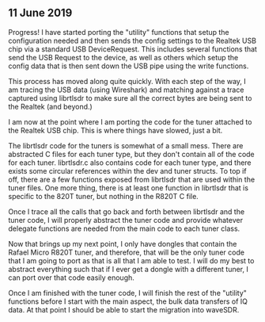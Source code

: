 ##  11 June 2019

Progress!  I have started porting the "utility" functions that setup the configuration needed and then sends the config settings to the Realtek USB chip via a standard USB DeviceRequest.  This includes several functions that send the USB Request to the device, as well as others which setup the config data that is then sent down the USB pipe using the write functions.

This process has moved along quite quickly. With each step of the way, I am tracing the USB data (using Wireshark) and matching against a trace captured using librtlsdr to make sure all the correct bytes are being sent to the Realtek (and beyond.)

I am now at the point where I am porting the code for the tuner attached to the Realtek USB chip.  This is where things have slowed, just a bit.

The librtlsdr code for the tuners is somewhat of a small mess.  There are abstracted C files for each tuner type, but they don't contain all of the code for each tuner.  librtlsdr.c also contains code for each tuner type, and there exists some circular references within the dev and tuner structs.  To top if off, there are a few functions exposed from librtlsdr that are used within the tuner files.  One more thing, there is at least one function in librtlsdr that is specific to the 820T tuner, but nothing in the R820T C file.

Once I trace all the calls that go back and forth between librtlsdr and the tuner code, I will properly abstract the tuner code and provide whatever delegate functions are needed from the main code to each tuner class.

Now that brings up my next point, I only have dongles that contain the Rafael Micro R820T tuner, and therefore, that will be the only tuner code that I am going to port as that is all that I am able to test.  I will do my best to abstract everything such that if I ever get a dongle with a different tuner, I can port over that code easily enough.

Once I am finished with the tuner code, I will finish the rest of the "utility" functions before I start with the main aspect, the bulk data transfers of IQ data.   At that point I should be able to start the migration into waveSDR.


